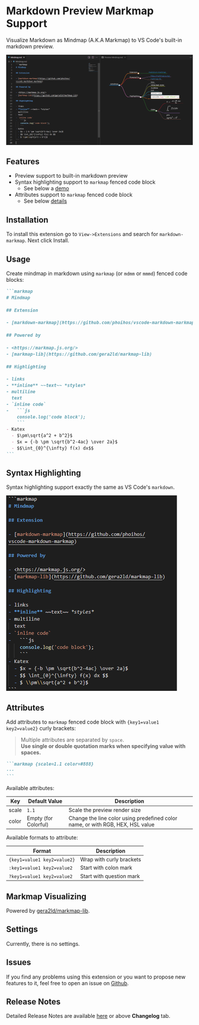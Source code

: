 # Markdown Preview Markmap Support

Visualize Markdown as Mindmap (A.K.A Markmap) to VS Code's built-in markdown preview.

![Demo 1](./images/readme/demo1.png)

## Features

- Preview support to built-in markdown preview
- Syntax highlighting support to `markmap` fenced code block
    - See below a [demo](#syntax-highlighting)
- Attributes support to `markmap` fenced code block
    - See below [details](#attributes)

## Installation

To install this extension go to `View->Extensions` and search for `markdown-markmap`. Next click Install.

## Usage

Create mindmap in markdown using `markmap` (or `mdmm` or `mmmd`) fenced code blocks:

~~~markdown
```markmap
# Mindmap

## Extension

- [markdown-markmap](https://github.com/phoihos/vscode-markdown-markmap)

## Powered by

- <https://markmap.js.org/>
- [markmap-lib](https://github.com/gera2ld/markmap-lib)

## Highlighting

- links
- **inline** ~~text~~ *styles*
- multiline
  text
- `inline code`
-   ```js
    console.log('code block');
    ```
- Katex
  - $\pm\sqrt{a^2 + b^2}$
  - $x = {-b \pm \sqrt{b^2-4ac} \over 2a}$
  - $$\int_{0}^{\infty} f(x) dx$$
```
~~~

## Syntax Highlighting

Syntax highlighting support exactly the same as VS Code's `markdown`.

![Demo 2](./images/readme/demo2.png)

## Attributes

Add attributes to `markmap` fenced code block with `{key1=value1 key2=value2}` curly brackets:
> Multiple attributes are separated by `space`.  
> **Use single or double quotation marks when specifying value with spaces.**

~~~markdown
```markmap {scale=1.1 color=#888}
···
```
~~~

Available attributes:

| Key   | Default Value        | Description                                                                    |
| ----- | -------------------- | ------------------------------------------------------------------------------ |
| scale | `1.1`                | Scale the preview render size                                                  |
| color | Empty (for Colorful) | Change the line color using predefined color name, or with RGB, HEX, HSL value |

Available formats to attribute:

| Format                      | Description              |
| --------------------------- | ------------------------ |
| `{key1=value1 key2=value2}` | Wrap with curly brackets |
| `:key1=value1 key2=value2`  | Start with colon mark    |
| `?key1=value1 key2=value2`  | Start with question mark |

## Markmap Visualizing

Powered by [gera2ld/markmap-lib](https://github.com/gera2ld/markmap/tree/master/packages/markmap-lib).

## Settings

Currently, there is no settings.

## Issues

If you find any problems using this extension or you want to propose new features to it, feel free to open an issue on [Github](https://github.com/phoihos/vscode-markdown-markmap/issues).

## Release Notes

Detailed Release Notes are available [here](https://github.com/phoihos/vscode-markdown-markmap/blob/master/CHANGELOG.md) or above **Changelog** tab.
